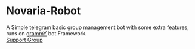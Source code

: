 # Novaria-Robot
A Simple telegram basic group management bot with some extra features, runs on [grammY](https://github.com/grammyjs/grammY) bot Framework.  
[Support Group](https://t.me/novaria_support)
